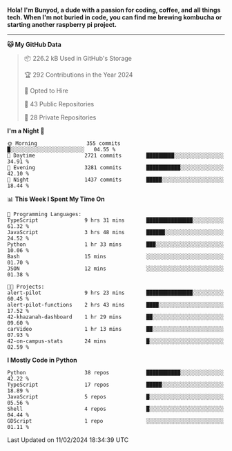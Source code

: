 <p>
<b>Hola! I'm Bunyod, a dude with a passion for coding, coffee, and all things tech. When I'm not buried in code, you can find me brewing kombucha or starting another raspberry pi project.</b>
</p>

---

<!--START_SECTION:waka-->
**🐱 My GitHub Data** 

> 📦 226.2 kB Used in GitHub's Storage 
 > 
> 🏆 292 Contributions in the Year 2024
 > 
> 💼 Opted to Hire
 > 
> 📜 43 Public Repositories 
 > 
> 🔑 28 Private Repositories 
 > 
**I'm a Night 🦉** 

```text
🌞 Morning                355 commits         █░░░░░░░░░░░░░░░░░░░░░░░░   04.55 % 
🌆 Daytime                2721 commits        █████████░░░░░░░░░░░░░░░░   34.91 % 
🌃 Evening                3281 commits        ███████████░░░░░░░░░░░░░░   42.10 % 
🌙 Night                  1437 commits        █████░░░░░░░░░░░░░░░░░░░░   18.44 % 
```


📊 **This Week I Spent My Time On** 

```text
💬 Programming Languages: 
TypeScript               9 hrs 31 mins       ███████████████░░░░░░░░░░   61.32 % 
JavaScript               3 hrs 48 mins       ██████░░░░░░░░░░░░░░░░░░░   24.52 % 
Python                   1 hr 33 mins        ███░░░░░░░░░░░░░░░░░░░░░░   10.06 % 
Bash                     15 mins             ░░░░░░░░░░░░░░░░░░░░░░░░░   01.70 % 
JSON                     12 mins             ░░░░░░░░░░░░░░░░░░░░░░░░░   01.38 % 

🐱‍💻 Projects: 
alert-pilot              9 hrs 23 mins       ███████████████░░░░░░░░░░   60.45 % 
alert-pilot-functions    2 hrs 43 mins       ████░░░░░░░░░░░░░░░░░░░░░   17.52 % 
42-khazanah-dashboard    1 hr 29 mins        ██░░░░░░░░░░░░░░░░░░░░░░░   09.60 % 
carVideo                 1 hr 13 mins        ██░░░░░░░░░░░░░░░░░░░░░░░   07.93 % 
42-on-campus-stats       24 mins             █░░░░░░░░░░░░░░░░░░░░░░░░   02.59 % 
```

**I Mostly Code in Python** 

```text
Python                   38 repos            ███████████░░░░░░░░░░░░░░   42.22 % 
TypeScript               17 repos            █████░░░░░░░░░░░░░░░░░░░░   18.89 % 
JavaScript               5 repos             █░░░░░░░░░░░░░░░░░░░░░░░░   05.56 % 
Shell                    4 repos             █░░░░░░░░░░░░░░░░░░░░░░░░   04.44 % 
GDScript                 1 repo              ░░░░░░░░░░░░░░░░░░░░░░░░░   01.11 % 
```




 Last Updated on 11/02/2024 18:34:39 UTC
<!--END_SECTION:waka-->
